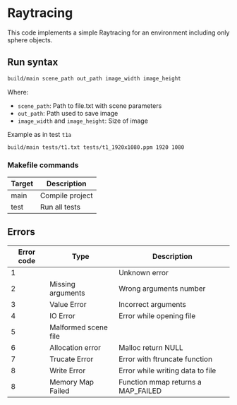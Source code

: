# Raytracing

This code implements a simple Raytracing for an environment including only sphere objects.

## Run syntax

```bash
build/main scene_path out_path image_width image_height
```
Where:
- `scene_path`: Path to file.txt with scene parameters
- `out_path`: Path used to save image
- `image_width` and `image_height`: Size of image

Example as in test `t1a`
```bash
build/main tests/t1.txt tests/t1_1920x1080.ppm 1920 1080
```

### Makefile commands

| Target | Description     |
|--------|-----------------|
| main   | Compile project |
| test   | Run all tests   |

## Errors

| Error code | Type                 | Description                        |
|------------|----------------------|------------------------------------|
| 1          |                      | Unknown error                      |
| 2          | Missing arguments    | Wrong arguments number             |
| 3          | Value Error          | Incorrect arguments                |
| 4          | IO Error             | Error while opening file           |
| 5          | Malformed scene file |                                    |
| 6          | Allocation error     | Malloc return NULL                 |
| 7          | Trucate Error        | Error with ftruncate function      |
| 8          | Write Error          | Error while writing data to file   |
| 8          | Memory Map Failed    | Function mmap returns a MAP_FAILED |